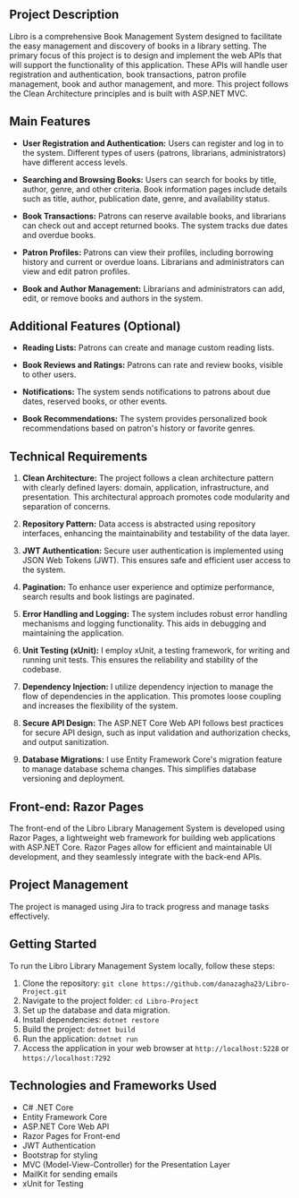 ## Project Description

Libro is a comprehensive Book Management System designed to facilitate the easy management and discovery of books in a library setting. The primary focus of this project is to design and implement the web APIs that will support the functionality of this application. These APIs will handle user registration and authentication, book transactions, patron profile management, book and author management, and more. This project follows the Clean Architecture principles and is built with ASP.NET MVC.

## Main Features

- **User Registration and Authentication:** Users can register and log in to the system. Different types of users (patrons, librarians, administrators) have different access levels.

- **Searching and Browsing Books:** Users can search for books by title, author, genre, and other criteria. Book information pages include details such as title, author, publication date, genre, and availability status.

- **Book Transactions:** Patrons can reserve available books, and librarians can check out and accept returned books. The system tracks due dates and overdue books.

- **Patron Profiles:** Patrons can view their profiles, including borrowing history and current or overdue loans. Librarians and administrators can view and edit patron profiles.

- **Book and Author Management:** Librarians and administrators can add, edit, or remove books and authors in the system.

## Additional Features (Optional)

- **Reading Lists:** Patrons can create and manage custom reading lists.

- **Book Reviews and Ratings:** Patrons can rate and review books, visible to other users.

- **Notifications:** The system sends notifications to patrons about due dates, reserved books, or other events.

- **Book Recommendations:** The system provides personalized book recommendations based on patron's history or favorite genres.


## Technical Requirements

1. **Clean Architecture:** The project follows a clean architecture pattern with clearly defined layers: domain, application, infrastructure, and presentation. This architectural approach promotes code modularity and separation of concerns.

2. **Repository Pattern:** Data access is abstracted using repository interfaces, enhancing the maintainability and testability of the data layer.

3. **JWT Authentication:** Secure user authentication is implemented using JSON Web Tokens (JWT). This ensures safe and efficient user access to the system.

4. **Pagination:** To enhance user experience and optimize performance, search results and book listings are paginated.

5. **Error Handling and Logging:** The system includes robust error handling mechanisms and logging functionality. This aids in debugging and maintaining the application.

6. **Unit Testing (xUnit):** I employ xUnit, a testing framework, for writing and running unit tests. This ensures the reliability and stability of the codebase.

7. **Dependency Injection:** I utilize dependency injection to manage the flow of dependencies in the application. This promotes loose coupling and increases the flexibility of the system.

8. **Secure API Design:** The ASP.NET Core Web API follows best practices for secure API design, such as input validation and authorization checks, and output sanitization.

9. **Database Migrations:** I use Entity Framework Core's migration feature to manage database schema changes. This simplifies database versioning and deployment.

## Front-end: Razor Pages

The front-end of the Libro Library Management System is developed using Razor Pages, a lightweight web framework for building web applications with ASP.NET Core. Razor Pages allow for efficient and maintainable UI development, and they seamlessly integrate with the back-end APIs.

## Project Management

The project is managed using Jira to track progress and manage tasks effectively.

## Getting Started

To run the Libro Library Management System locally, follow these steps:

1. Clone the repository: `git clone https://github.com/danazagha23/Libro-Project.git`
2. Navigate to the project folder: `cd Libro-Project`
3. Set up the database and data migration.
4. Install dependencies: `dotnet restore`
5. Build the project: `dotnet build`
6. Run the application: `dotnet run`
7. Access the application in your web browser at `http://localhost:5228` or `https://localhost:7292`

## Technologies and Frameworks Used

- C# .NET Core
- Entity Framework Core
- ASP.NET Core Web API
- Razor Pages for Front-end
- JWT Authentication
- Bootstrap for styling
- MVC (Model-View-Controller) for the Presentation Layer
- MailKit for sending emails
- xUnit for Testing

